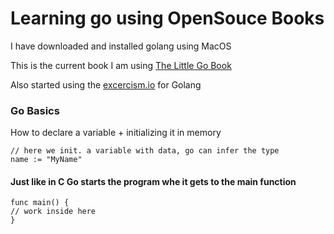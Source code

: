 # Learning go using OpenSouce Books
I have downloaded and installed golang using MacOS 

This is the current book I am using [The Little Go
Book](https://www.openmymind.net/The-Little-Go-Book/)

Also started using the [excercism.io](https://exercism.io/tracks/go) for Golang


### Go Basics
How to declare a variable + initializing it in memory

```golang
// here we init. a variable with data, go can infer the type
name := "MyName"
```

#### Just like in C Go starts the program whe it gets to the main function
```golang
func main() {
// work inside here
}
